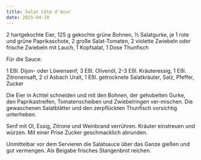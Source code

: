 ```yaml
---
title: Salat Côte d'Azur
date: 2025-04-10
---
```


2 hartgekochte Eier, 125 g gekochte grüne Bohnen, ½ Salatgurke, je 1 rote und grüne Paprikaschote, 2 große Salat-Tomaten, 2 violette Zwiebeln oder frische Zwiebeln mit Lauch, 1 Kopfsalat, 1 Dose Thunfisch

Für die Sauce:

1 Eßl. Dijon- oder Löwensenf, 3 Eßl. Olivenöl, 2-3 Eßl. Kräuteressig, 1 Eßl. Zitronensaft, 2 cl Asbach Uralt, 1 Eßl. getrocknete Salatkräuter, Salz, Pfeffer, Zucker

Die Eier in Achtel schneiden und mit den Bohnen, der gehobelten Gurke, den Paprikastreifen, Tomatenscheiben und Zwiebelringen ver-mischen. Die gewaschenen Salatblätter und den zerpflückten Thunfisch vorsichtig unterheben.

Senf mit Ol, Essig, Zitrone und Weinbrand verrühren. Kräuter einstreuen und würzen. Mit einer Prise Zucker geschmacklich abrunden.

Unmittelbar vor dem Servieren die Salatsauce über das Ganze gießen und gut vermengen. Als Beigabe frisches Stangenbrot reichen.
